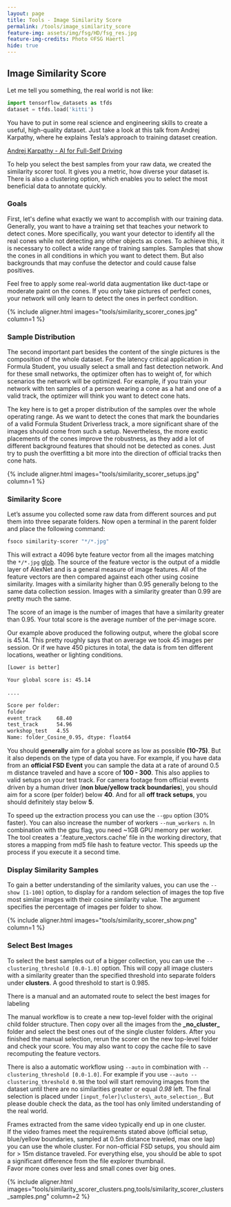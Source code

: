 ```yaml
---
layout: page
title: Tools - Image Similarity Score
permalink: /tools/image_similarity_score
feature-img: assets/img/fsg/HD/fsg_res.jpg
feature-img-credits: Photo ©FSG Haertl
hide: true
---
```


## Image Similarity Score

Let me tell you something, the real world is not like: 

```python
import tensorflow_datasets as tfds
dataset = tfds.load('kitti')
``` 

You have to put in some real science and engineering skills to create a useful, high-quality dataset. 
Just take a look at this talk from Andrej Karpathy, where he explains Tesla’s approach to training dataset creation.

[Andrej Karpathy - AI for Full-Self Driving](https://youtu.be/hx7BXih7zx8?t=417)

To help you select the best samples from your raw data, we created the similarity scorer tool. 
It gives you a metric, how diverse your dataset is. 
There is also a clustering option, which enables you to select the most beneficial data to annotate quickly.


### Goals

First, let's define what exactly we want to accomplish with our training data. 
Generally, you want to have a training set that teaches your network to detect cones. 
More specifically, you want your detector to identify all the real cones while not detecting any other objects as cones. 
To achieve this, it is necessary to collect a wide range of training samples. 
Samples that show the cones in all conditions in which you want to detect them. 
But also backgrounds that may confuse the detector and could cause false positives.   

Feel free to apply some real-world data augmentation like duct-tape or moderate paint on the cones. 
If you only take pictures of perfect cones, your network will only learn to detect the ones in perfect condition.

{% include aligner.html images="tools/similarity_scorer_cones.jpg" column=1 %}


### Sample Distribution

The second important part besides the content of the single pictures is the composition of the whole dataset. 
For the latency critical application in Formula Student, you usually select a small and fast detection network. 
And for these small networks, the optimizer often has to weight of, for which scenarios the network will be optimized. 
For example, if you train your network with ten samples of a person wearing a cone as a hat and one of a valid track, 
the optimizer will think you want to detect cone hats. 

The key here is to get a proper distribution of the samples over the whole operating range. 
As we want to detect the cones that mark the boundaries of a valid Formula Student Driverless track,
a more significant share of the images should come from such a setup. 
Nevertheless, the more exotic placements of the cones improve the robustness, 
as they add a lot of different background features that should not be detected as cones. 
Just try to push the overfitting a bit more into the direction of official tracks then cone hats.

{% include aligner.html images="tools/similarity_scorer_setups.jpg" column=1 %}



### Similarity Score

Let’s assume you collected some raw data from different sources and put them into three separate folders. 
Now open a terminal in the parent folder and place the following command:

```bash
fsoco similarity-scorer "*/*.jpg"
``` 

This will extract a 4096 byte feature vector from all the images matching the `*/*.jpg` [glob](https://en.wikipedia.org/wiki/Glob_(programming)). 
The source of the feature vector is the output of a middle layer of AlexNet and is a general measure of image features. 
All of the feature vectors are then compared against each other using cosine similarity. 
Images with a similarity higher than 0.95 generally belong to the same data collection session. 
Images with a similarity greater than 0.99 are pretty much the same.

The score of an image is the number of images that have a similarity greater than 0.95. 
Your total score is the average number of the per-image score. 

Our example above produced the following output, where the global score is 45.14.
This pretty roughly says that on average we took 45 images per session. 
Or if we have 450 pictures in total, the data is from ten different locations, weather or lighting conditions.

```bash
[Lower is better]

Your global score is: 45.14
 
....

Score per folder:
folder
event_track     68.40
test_track      54.96
workshop_test   4.55
Name: folder_Cosine_0.95, dtype: float64
``` 

You should **generally** aim for a global score as low as possible **(10-75)**. 
But it also depends on the type of data you have. 
For example, if you have data from an **official FSD Event** you can sample the data at a rate of around 0.5 m distance traveled and have a score of **100 - 300**.
This also applies to valid setups on your test track. 
For camera footage from official events driven by a human driver (**non blue/yellow track boundaries**), 
you should aim for a score (per folder) below **40**. 
And for all **off track setups**, you should definitely stay below **5**.    


To speed up the extraction process you can use the `--gpu` option (30% faster). 
You can also increase the number of workers `--num_workers n`. 
In combination with the gpu flag, you need ~1GB GPU memory per worker.
The tool creates a ‘.feature_vectors.cache’ file in the working directory, that stores a mapping from md5 file hash to feature vector. 
This speeds up the process if you execute it a second time. 


### Display Similarity Samples

To gain a better understanding of the similarity values, you can use the `--show [1-100]` option, 
to display for a random selection of images the top five most similar images with their cosine similarity value. 
The argument specifies the percentage of images per folder to show.

{% include aligner.html images="tools/similarity_scorer_show.png" column=1 %}


### Select Best Images
To select the best samples out of a bigger collection, you can use the `--clustering_threshold [0.0-1.0]` option. 
This will copy all image clusters with a similarity greater than the specified threshold into separate folders under **clusters**. 
A good threshold to start is 0.985. 

There is a manual and an automated route to select the best images for labeling

The manual workflow is to create a new top-level folder with the original child folder structure. 
Then copy over all the images from the **\_no_cluster\_** folder and select the best ones out of the single cluster folders. 
After you finished the manual selection, rerun the scorer on the new top-level folder and check your score. 
You may also want to copy the cache file to save recomputing the feature vectors. 

There is also a automatic workflow using `--auto` in combination with `--clustering_threshold [0.0-1.0]`.
For example if you use `--auto --clustering_threshold 0.98` the tool will start removing images from the dataset 
until there are no similarities greater or equal *0.98* left. The final selection is placed under `[input_foler]\clusters\_auto_selection_`.
But please double check the data, as the tool has only limited understanding of the real world.

Frames extracted from the same video typically end up in one cluster.  
If the video frames meet the requirements stated above (official setup, blue/yellow boundaries, sampled at 0.5m distance traveled, max one lap)
you can use the whole cluster. For non-official FSD setups, you should aim for > 15m distance traveled. 
For everything else, you should be able to spot a significant difference from the file explorer thumbnail.  
Favor more cones over less and small cones over big ones. 

{% include aligner.html images="tools/similarity_scorer_clusters.png,tools/similarity_scorer_clusters_samples.png" column=2 %}
